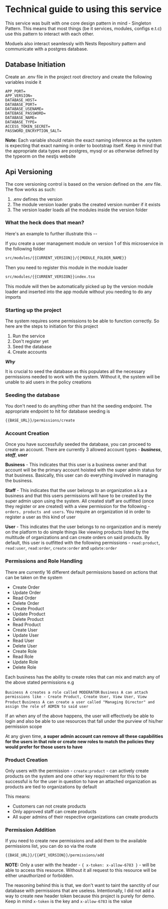 # Technical guide to using this service

This service was built with one core design pattern in mind - Singleton Pattern. This means that most things (be it services, modules, configs e.t.c) use this pattern to interact with each other.

Moduels also interact seamlessly with Nests Repository pattern and communicate with a postgres database.

## Database Initiation

Create an .env file in the project root directory and create the following variables inside it

```env
APP_PORT=
APP_VERSION=
DATABASE_HOST=
DATABASE_PORT=
DATABASE_USENAME=
DATEBASE_PASSWORD=
DATABASE_NAME=
DATABASE_TYPE=
ACCESS_TOKEN_SECRET=
PASSWORD_ENCRYPTION_SALT=
```

**Note:** Each variable should retain the exact naming inference as the system is expecting that exact naming in order to bootstrap itself. Keep in mind that the appropriate data types are postgres, mysql or as otherwise defined by the typeorm on the nestjs website

## Api Versioning

The core versioning control is based on the version defined on the .env file. The flow works as such:

1. .env defines the version
2. The module version loader grabs the created version number if it exists
3. The version loader loads all the modules inside the version folder

### What the heck does that mean?

Here's an example to further illustrate this --

If you create a user management module on version 1 of this microservice in the following folder

```bash
src/modules/{{CURRENT_VERSION}}/{{MODULE_FOLDER_NAME}}
```

Then you need to register this module in the module loader

```bash
src/modules/{{CURRENT_VERSION}}index.tsx
```

This module will then be automatically picked up by the version module loader and inserted into the app module without you needing to do any imports

### Starting up the project

The system requires some permissions to be able to function correctly. So here are the steps to initiation for this project

1. Run the service
2. Don't register yet
3. Seed the database
4. Create accounts

**_Why_**

It is crucial to seed the database as this populates all the necessary permissions needed to work with the system. Without it, the system will be unable to aid users in the policy creations

### Seeding the database

You don't need to do anything other than hit the seeding endpoint. The appropriate endpoint to hit for database seeding is

```bash
{{BASE_URL}}/permissions/create
```

### Account Creation

Once you have successfully seeded the database, you can proceed to create an account. There are currently 3 allowed account types - **_business_**, **_staff_**, **_user_**

**Business** - This indicates that this user is a business owner and that account will be the primary account hoisted with the super admin status for that business. Basically, this user can do everything involved in managing the business.

**Staff** - This indicates that the user belongs to an organization a.k.a a business and that this users permissions will have to be created by the super admin upon using the system. All created staff are outfitted (once they register or are created) with a view permission for the following - `orders, products and users`. You require an organization id in order to register a user as this kind of user

**User** - This indicates that the user belongs to no organization and is merely on the platform to do simple things like viewing products listed by the multitude of organizations and can create orders on said products. By default, this user is outfitted with the following permissions - `read:product`, `read:user`, `read:order`, `create:order` and `update:order`

### Permissions and Role Handling

There are currently 16 different default permissions based on actions that can be taken on the system

- Create Order
- Update Order
- Read Order
- Delete Order
- Create Product
- Update Product
- Delete Product
- Read Product
- Create User
- Update User
- Read User
- Delete User
- Create Role
- Read Role
- Update Role
- Delete Role

Each business has the ability to create roles that can mix and match any of the above stated permissions e.g

`Business A creates a role called MODERATOR`
`Business A can attach permissions like - Create Product, Create User, View User, View Product`
`Business A can create a user called "Managing Director" and assign the role of ADMIN to said user`

If an when any of the above happens, the user will effectively be able to login and also be able to use resources that fall under the purview of his/her permission scope

At any given time, **a super admin account can remove all these capabilities for the users in that role or create new roles to match the policies they would prefer for those users to have**

### Product Creation

Only users with the permission - `create:product` - can actively create products on the system and one other key requirement for this to be successful is for the user in question to have an attached organization as products are tied to organizations by default

This means:

- Customers can not create products
- Only approved staff can create products
- All super admins of their respective organizations can create products

### Permission Addition

If you need to create new permissions and add them to the available permissions list, you can do so via the route

```bash
{{BASE_URL}}/{{API_VERSION}}/permissions/add
```

**NOTE:** Only a user with the header - `{ x-token: x-allow-6783 }` - will be able to access this resource. Without it all request to this resource will be either unauthorized or forbidden.

The reasoning behind this is that, we don't want to taint the sanctity of our database with permissions that are useless. Intentionally, I did not add a way to create new header token because this project is purely for demo. Keep in mind `x-token` is the key and `x-allow-6783` is the value
